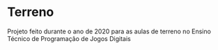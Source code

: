 # Terreno
 Projeto feito durante o ano de 2020 para as aulas de terreno no Ensino Técnico de Programação de Jogos Digitais
